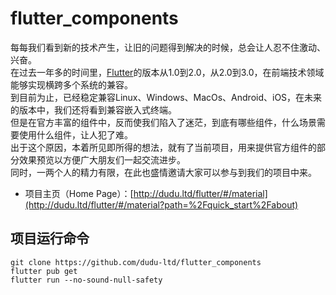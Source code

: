 # flutter_components
每每我们看到新的技术产生，让旧的问题得到解决的时候，总会让人忍不住激动、兴奋。  
在过去一年多的时间里，[Flutter](https://github.com/flutter/flutter)的版本从1.0到2.0，从2.0到3.0，在前端技术领域能够实现横跨多个系统的兼容。  
到目前为止，已经稳定兼容Linux、Windows、MacOs、Android、iOS，在未来的版本中，我们还将看到兼容嵌入式终端。  
但是在官方丰富的组件中，反而使我们陷入了迷茫，到底有哪些组件，什么场景需要使用什么组件，让人犯了难。  
出于这个原因，本着所见即所得的想法，就有了当前项目，用来提供官方组件的部分效果预览以方便广大朋友们一起交流进步。   
同时，一两个人的精力有限，在此也盛情邀请大家可以参与到我们的项目中来。   


- 项目主页（Home Page）：[http://dudu.ltd/flutter/#/material](http://dudu.ltd/flutter/#/material?path=%2Fquick_start%2Fabout)

## 项目运行命令
```
git clone https://github.com/dudu-ltd/flutter_components
flutter pub get
flutter run --no-sound-null-safety
```

